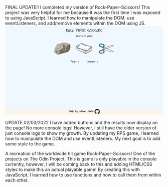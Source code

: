 FINAL UPDATE!!
I completed my version of Rock-Paper-Scissors! This project was very helpful for me because it was the first time I was exposed to using JavaScript. I learned how to manipulate the DOM, use eventListeners, and add/remove elements within the DOM using JS.
<img src = "imgs/screenshot.PNG">

UPDATE 02/03/2022
I have added buttons and the results now display on the page! No more console logs! However, I still have the older version of just console logs to show my growth.
By updating my RPS game, I learned how to manipulate the DOM and use eventListeners. My next goal is to add some style to the game. 
     
A recreation of the worldwide hit game Rock-Paper-Scissors! One of the projects on The Odin Project.
This is game is only playable in the console currently, however, I will be coming back to this and adding HTML/CSS styles to make this an actual playable game!
By creating this with JavaScript, I learned how to use functions and how to call them from within each other.

